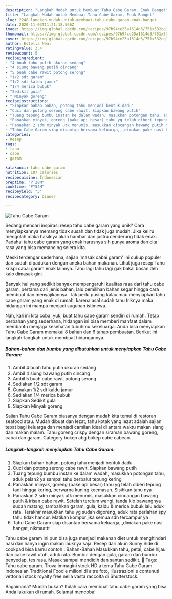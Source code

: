 ```yaml
---
description: "Langkah Mudah untuk Membuat Tahu Cabe Garam, Enak Banget"
title: "Langkah Mudah untuk Membuat Tahu Cabe Garam, Enak Banget"
slug: 2248-langkah-mudah-untuk-membuat-tahu-cabe-garam-enak-banget
date: 2020-11-03T11:21:18.566Z
image: https://img-global.cpcdn.com/recipes/97b94ce25a1614d3/751x532cq70/tahu-cabe-garam-foto-resep-utama.jpg
thumbnail: https://img-global.cpcdn.com/recipes/97b94ce25a1614d3/751x532cq70/tahu-cabe-garam-foto-resep-utama.jpg
cover: https://img-global.cpcdn.com/recipes/97b94ce25a1614d3/751x532cq70/tahu-cabe-garam-foto-resep-utama.jpg
author: Estella Neal
ratingvalue: 3.4
reviewcount: 5
recipeingredient:
- "4 buah tahu putih ukuran sedang"
- "4 siung bawang putih cincang"
- "5 buah cabe rawit potong serong"
- "1/2 sdt garam"
- "1/2 sdt kaldu jamur"
- "1/4 merica bubuk"
- "Sedikit gula"
- " Minyak goreng"
recipeinstructions:
- "Siapkan bahan bahan, potong tahu menjadi bentuk dadu"
- "Cuci dan potong serong cabe rawit. Siapkan bawang putih"
- "Tuang tepung bumbu instan ke dalam wadah, masukkan potongan tahu, aduk pelan2 ya sampai tahu berbalut tepung kering"
- "Panaskan minyak, goreng (pake api besar) tahu yg telah diberi tepung tadi hingga kering, berwarna kuning keemasan. Sisihkan tahu nya"
- "Panaskan 2 sdm minyak utk menumis, masukkan cincangan bawang putih &amp; irisan cabe rawit. Setelah tercium wangi, tanda klo bawangnya sudah matang, tambahkan garam, gula, kaldu &amp; merica bubuk lalu aduk rata. Terakhir masukkan tahu yg sudah digoreng, aduk rata perlahan spy tahu tidak hancur. Matikan kompor jika semua sdh tercampur ya"
- "Tahu Cabe Garam siap disantap bersama keluarga,,,dimakan pake nasi hangat, nikmaattt"
categories:
- Resep
tags:
- tahu
- cabe
- garam

katakunci: tahu cabe garam 
nutrition: 107 calories
recipecuisine: Indonesian
preptime: "PT28M"
cooktime: "PT54M"
recipeyield: "3"
recipecategory: Dinner

---
```



![Tahu Cabe Garam](https://img-global.cpcdn.com/recipes/97b94ce25a1614d3/751x532cq70/tahu-cabe-garam-foto-resep-utama.jpg)

Sedang mencari inspirasi resep tahu cabe garam yang unik? Cara menyiapkannya memang tidak susah dan tidak juga mudah. Jika keliru mengolah maka hasilnya akan hambar dan justru cenderung tidak enak. Padahal tahu cabe garam yang enak harusnya sih punya aroma dan cita rasa yang bisa memancing selera kita.

Meski terdengar sederhana, sajian &#39;masak cabai garam&#39; ini cukup populer dan sudah dipadukan dengan aneka bahan makanan. Lihat juga resep Tahu krispi cabai garam enak lainnya. Tahu lagi tahu lagi gak bakal bosan deh kalo dimasak gini.

Banyak hal yang sedikit banyak mempengaruhi kualitas rasa dari tahu cabe garam, pertama dari jenis bahan, lalu pemilihan bahan segar hingga cara membuat dan menyajikannya. Tak perlu pusing kalau mau menyiapkan tahu cabe garam yang enak di rumah, karena asal sudah tahu triknya maka hidangan ini mampu menjadi suguhan istimewa.


Nah, kali ini kita coba, yuk, buat tahu cabe garam sendiri di rumah. Tetap berbahan yang sederhana, hidangan ini bisa memberi manfaat dalam membantu menjaga kesehatan tubuhmu sekeluarga. Anda bisa menyiapkan Tahu Cabe Garam memakai 8 bahan dan 6 tahap pembuatan. Berikut ini langkah-langkah untuk membuat hidangannya.

<!--inarticleads1-->

##### Bahan-bahan dan bumbu yang dibutuhkan untuk menyiapkan Tahu Cabe Garam:

1. Ambil 4 buah tahu putih ukuran sedang
1. Ambil 4 siung bawang putih cincang
1. Ambil 5 buah cabe rawit potong serong
1. Sediakan 1/2 sdt garam
1. Gunakan 1/2 sdt kaldu jamur
1. Sediakan 1/4 merica bubuk
1. Siapkan Sedikit gula
1. Siapkan  Minyak goreng


Sajian Tahu Cabe Garam biasanya dengan mudah kita temui di restoran seafood atau. Mudah dibuat dan lezat, tahu kotak yang lezat adalah sajian tepat bagi keluarga dan menjadi camilan ideal di antara waktu makan siang dan makan malam. Tahu goreng crispy dengan siraman bawang goreng, cabai dan garam. Category bokep abg bokep cabe cabean. 

<!--inarticleads2-->

##### Langkah-langkah menyiapkan Tahu Cabe Garam:

1. Siapkan bahan bahan, potong tahu menjadi bentuk dadu
1. Cuci dan potong serong cabe rawit. Siapkan bawang putih
1. Tuang tepung bumbu instan ke dalam wadah, masukkan potongan tahu, aduk pelan2 ya sampai tahu berbalut tepung kering
1. Panaskan minyak, goreng (pake api besar) tahu yg telah diberi tepung tadi hingga kering, berwarna kuning keemasan. Sisihkan tahu nya
1. Panaskan 2 sdm minyak utk menumis, masukkan cincangan bawang putih &amp; irisan cabe rawit. Setelah tercium wangi, tanda klo bawangnya sudah matang, tambahkan garam, gula, kaldu &amp; merica bubuk lalu aduk rata. Terakhir masukkan tahu yg sudah digoreng, aduk rata perlahan spy tahu tidak hancur. Matikan kompor jika semua sdh tercampur ya
1. Tahu Cabe Garam siap disantap bersama keluarga,,,dimakan pake nasi hangat, nikmaattt


Tahu cabe garam ini pun bisa juga menjadi makanan diet untuk menghindari nasi dan hanya ingin makan lauknya saja. Resep dari akun Sunny Side di cookpad bisa kamu contoh : Bahan-Bahan  Masukkan tahu, petai, cabe hijau dan cabe rawit utuh, aduk rata. Bumbui dengan gula, garam dan bumbu penyedap, tes rasa. Masak sampai mendidih dan santan sedikit.  Tags: Tahu cabe garam. Trova immagini stock HD a tema Tahu Cabe Garam Indonesian Traditional Food e milioni di altre foto, illustrazioni e contenuti vettoriali stock royalty free nella vasta raccolta di Shutterstock. 

Bagaimana? Mudah bukan? Itulah cara membuat tahu cabe garam yang bisa Anda lakukan di rumah. Selamat mencoba!
